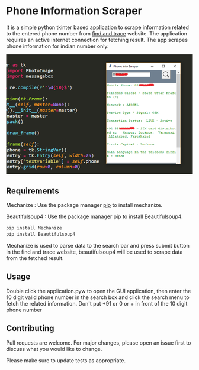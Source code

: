 # Phone Information Scraper

It is a simple python tkinter based application to scrape information related to the entered phone number from [find and trace](https://www.findandtrace.com/trace-mobile-number-location) website. The application requires an active internet connection for fetching result. The app scrapes phone information for indian number only.

![Alt text](app.png?raw=true "Phone Information Scraper")

## Requirements

Mechanize : Use the package manager [pip](https://pip.pypa.io/en/stable/) to install mechanize.

Beautifulsoup4 : Use the package manager [pip](https://pip.pypa.io/en/stable/) to install Beautifulsoup4.

```bash
pip install Mechanize
pip install Beautifulsoup4
```

Mechanize is used to parse data to the search bar and press submit button in the find and trace website, beautifulsoup4 will be used to scrape data from the fetched result.

## Usage

Double click the application.pyw to open the GUI application, then enter the 10 digit valid phone number in the search box and click the search menu to fetch the related information. Don't put +91 or 0 or + in front of the 10 digit phone number


## Contributing
Pull requests are welcome. For major changes, please open an issue first to discuss what you would like to change.

Please make sure to update tests as appropriate.
